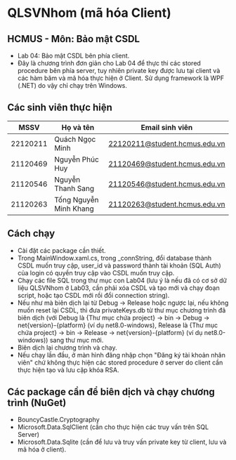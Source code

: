 # QLSVNhom (mã hóa Client)

## HCMUS - Môn: Bảo mật CSDL 
- Lab 04: Bảo mật CSDL bên phía client.
- Đây là chương trình đơn giản cho Lab 04 để thực thi các stored procedure bên phía server, tuy nhiên private key được lưu tại client và các hàm băm và mã hóa thực hiện ở Client. Sử dụng framework là WPF (.NET) do vậy chỉ chạy trên Windows.

## Các sinh viên thực hiện
| MSSV     | Họ và tên              | Email sinh viên               |
|----------|------------------------|-------------------------------|
| 22120211 | Quách Ngọc Minh        | 22120211@student.hcmus.edu.vn |
| 21120469 | Nguyễn Phúc Huy        | 21120469@student.hcmus.edu.vn |
| 21120546 | Nguyễn Thanh Sang      | 21120546@student.hcmus.edu.vn |
| 21120263 | Tống Nguyễn Minh Khang | 21120263@student.hcmus.edu.vn |

## Cách chạy
- Cài đặt các package cần thiết.
- Trong MainWindow.xaml.cs, trong _connString, đổi database thành CSDL muốn truy cập, user_id và password thành tài khoản (SQL Auth) của login có quyền truy cập vào CSDL muốn truy cập.
- Chạy các file SQL trong thư mục con Lab04 (lưu ý là nếu đã có cơ sở dữ liệu QLSVNhom ở Lab03, cần phải xóa CSDL và tạo mới và chạy đoạn script, hoặc tạo CSDL mới rồi đổi connection string).
- Nếu như mà biên dịch lại từ Debug -> Release hoặc ngược lại, nếu không muốn reset lại CSDL, thì đưa privateKeys.db từ thư mục chương trình đã biên dịch (với Debug là {Thư mục chứa project} -> bin -> Debug -> net{version}-{platform} (ví dụ net8.0-windows), Release là {Thư mục chứa project} -> bin -> Release -> net{version}-{platform} (ví dụ net8.0-windows)) sang thư mục mới.
- Biên dịch lại chương trình và chạy.
- Nếu chạy lần đầu, ở màn hình đăng nhập chọn "Đăng ký tài khoản nhân viên" chứ không thực hiện các stored procedure ở server do client cần thực hiện tạo và lưu cặp khóa RSA.

## Các package cần để biên dịch và chạy chương trình (NuGet)
- BouncyCastle.Cryptography
- Microsoft.Data.SqlClient (cần cho thực hiện các truy vấn trên SQL Server)
- Microsoft.Data.Sqlite (cần để lưu và truy vấn private key từ client, lưu và mã hóa ở client).
